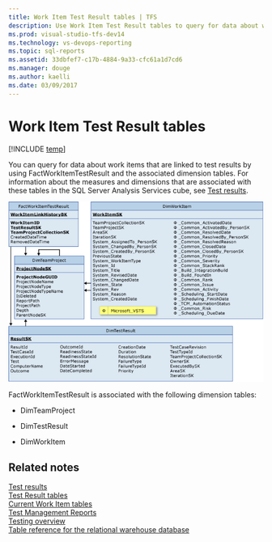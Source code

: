 ```yaml
---
title: Work Item Test Result tables | TFS
description: Use Work Item Test Result tables to query for data about work items that are linked to test results.
ms.prod: visual-studio-tfs-dev14
ms.technology: vs-devops-reporting 
ms.topic: sql-reports
ms.assetid: 33dbfef7-c17b-4884-9a33-cfc61a1d7cd6
ms.manager: douge
ms.author: kaelli
ms.date: 03/09/2017
---
```

# Work Item Test Result tables
[!INCLUDE [temp](../_shared/tfs-header-17-15.md)]

You can query for data about work items that are linked to test results by using FactWorkItemTestResult and the associated dimension tables. For information about the measures and dimensions that are associated with these tables in the SQL Server Analysis Services cube, see [Test results](perspective-test-analyze-report-test-results.md).  
  
 ![Fact Table for Work Items linked to Test Results](_img/teamproj_worktestresult.png "TeamProj_WorkTestResult")  
  
 FactWorkItemTestResult is associated with the following dimension tables:  
  
-   DimTeamProject  
  
-   DimTestResult  
  
-   DimWorkItem  
  
## Related notes  
 [Test results](perspective-test-analyze-report-test-results.md)   
 [Test Result tables](test-result-tables.md)   
 [Current Work Item tables](table-reference-current-work-items.md)   
 [Test Management Reports](../excel/test-management-reports.md)   
 [Testing overview](../overview.md)   
 [Table reference for the relational warehouse database](table-reference-relational-warehouse-database.md)
